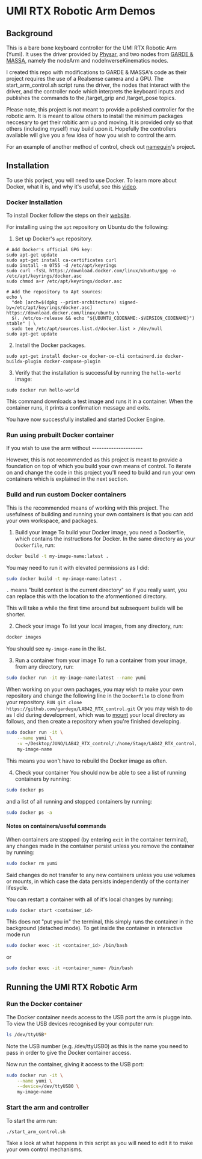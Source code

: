 # UMI RTX Robotic Arm Demos

## Background
This is a bare bone keyboard controller for the UMI RTX Robotic Arm (Yumi). It uses the driver provided by [Physar](https://github.com/physar/umi-rtx), and two nodes from [GARDE & MASSA](https://github.com/gardegu/LAB42_RTX_control), namely the nodeArm and nodeInverseKinematics nodes.

I created this repo with modifications to GARDE & MASSA's code as their project requires the use of a Realsense camera and a GPU. The start_arm\_control.sh script runs the driver, the nodes that interact with the driver, and the controller node which interprets the keyboard inputs and publishes the commands to the /target_grip and /target_pose topics.

Please note, this project is not meant to provide a polished controller for the robotic arm. It is meant to allow others to install the minimum packages neccesary to get their robitic arm up and moving. It is provided only so that others (including myself) may build upon it. Hopefully the controllers available will give you a few idea of how you wish to control the arm.

For an example of another method of control, check out [nameguin](https://github.com/nameguin/umi_rtx_demos)'s project.

## Installation

To use this porject, you will need to use Docker. To learn more about Docker, what it is, and why it's useful, see this [video](https://youtu.be/DQdB7wFEygo).

### Docker Installation

To install Docker follow the steps on their [website](https://docs.docker.com/engine/install/).

For installing using the `apt` repository on Ubuntu do the following:

1. Set up Docker's `apt` repository.
```
# Add Docker's official GPG key:
sudo apt-get update
sudo apt-get install ca-certificates curl
sudo install -m 0755 -d /etc/apt/keyrings
sudo curl -fsSL https://download.docker.com/linux/ubuntu/gpg -o /etc/apt/keyrings/docker.asc
sudo chmod a+r /etc/apt/keyrings/docker.asc

# Add the repository to Apt sources:
echo \
  "deb [arch=$(dpkg --print-architecture) signed-by=/etc/apt/keyrings/docker.asc] https://download.docker.com/linux/ubuntu \
  $(. /etc/os-release && echo "${UBUNTU_CODENAME:-$VERSION_CODENAME}") stable" | \
  sudo tee /etc/apt/sources.list.d/docker.list > /dev/null
sudo apt-get update
```

2. Install the Docker packages.
```
sudo apt-get install docker-ce docker-ce-cli containerd.io docker-buildx-plugin docker-compose-plugin
```

3. Verify that the installation is successful by running the `hello-world` image:
```
sudo docker run hello-world
```

This command downloads a test image and runs it in a container. When the container runs, it prints a confirmation message and exits.

You have now successfully installed and started Docker Engine.

### Run using prebuilt Docker container

If you wish to use the arm without ---------------------

However, this is not recommended as this project is meant to provide a foundation on top of which you build your own means of control. To iterate on and change the code in this project you'll need to build and run your own containers which is explained in the next section.

### Build and run custom Docker containers

This is the recommended means of working with this project.
The usefulness of building and running your own containers is that you can add your own workspace, and packages.

1. Build your image
To build your Docker image, you need a Dockerfile, which contains the instructions for Docker. In the same directory as your `Dockerfile`, run:
```bash
docker build -t my-image-name:latest .
```

You may need to run it with elevated permissions as I did:
```bash
sudo docker build -t my-image-name:latest .
```

`.` means "build context is the current directory" so if you really want, you can replace this with the location to the aformentioned directory.

This will take a while the first time around but subsequent builds will be shorter.

2. Check your image
To list your local images, from any directory, run:
```bash
docker images
```

You should see `my-image-name` in the list.

3. Run a container from your image
To run a container from your image, from any directory, run:
```bash
sudo docker run -it my-image-name:latest --name yumi
```

When working on your own pachages, you may wish to make your own repository and change the following line in the `Dockerfile` to clone from your repository.
`RUN git clone https://github.com/gardegu/LAB42_RTX_control.git`
Or you may wish to do as I did during development, which was to [mount](https://docs.docker.com/engine/storage/bind-mounts/) your local directory as follows, and then create a repository when you're finished developing.
```bash
sudo docker run -it \
    --name yumi \
    -v ~/Desktop/JUNO/LAB42_RTX_control/:/home/Stage/LAB42_RTX_control/ \
    my-image-name
```
This means you won't have to rebuild the Docker image as often.

4. Check your container
You should now be able to see a list of running containers by running:
```bash
sudo docker ps
```
and a list of all running and stopped containers by running:
```bash
sudo docker ps -a
```

#### Notes on containers/useful commands
When containers are stopped (by entering `exit` in the container terminal), any changes made in the container persist unless you remove the container by running:
```bash
sudo docker rm yumi
```
Said changes do not transfer to any new containers unless you use volumes or mounts, in which case the data persists independently of the container lifesycle.

You can restart a container with all of it's local changes by running:
```bash
sudo docker start <container_id>
```
This does not "put you in" the terminal, this simply runs the container in the background (detached mode). To get inside the container in interactive mode run
```bash
sudo docker exec -it <container_id> /bin/bash
```
or
```bash
sudo docker exec -it <container_name> /bin/bash
```

## Running the UMI RTX Robotic Arm

### Run the Docker container

The Docker container needs access to the USB port the arm is plugge into. To view the USB devices recognised by your computer run:
```bash
ls /dev/ttyUSB*
```
Note the USB number (e.g. /dev/ttyUSB0) as this is the name you need to pass in order to give the Docker container access.

Now run the container, giving it access to the USB port:
```bash
sudo docker run -it \
    --name yumi \
    --device=/dev/ttyUSB0 \
    my-image-name
```

### Start the arm and controller

To start the arm run:
```bash
./start_arm_control.sh
```
Take a look at what happens in this script as you will need to edit it to make your own control mechanisms.
